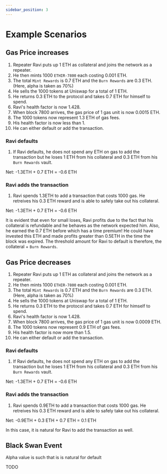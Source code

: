 ```yaml
---
sidebar_position: 3
---
```


# Example Scenarios

## Gas Price increases

1. Repeater Ravi puts up 1 ETH as collateral and joins the network as a repeater.
1. He then mints 1000 `ETHIR-7800` each costing 0.001 ETH.
1. The total `Mint Rewards` is 0.7 ETH and the `Burn Rewards` are 0.3 ETH. (Here, alpha is taken as 70%)
1. He sells the 1000 tokens at Uniswap for a total of 1 ETH.
1. He returns 0.3 ETH to the protocol and takes 0.7 ETH for himself to spend.
1. Ravi's health factor is now 1.428.
1. When block 7800 arrives, the gas price of 1 gas unit is now 0.0015 ETH.
1. The 1000 tokens now represent 1.3 ETH of gas fees.
1. His health factor is now less than 1.
1. He can either default or add the transaction.

### Ravi defaults

1. If Ravi defaults, he does not spend any ETH on gas to add the transaction but he loses 1 ETH from his collateral and 0.3 ETH from his `Burn Rewards` vault.

Net: -1.3ETH + 0.7 ETH = -0.6 ETH

### Ravi adds the transaction

1. Ravi spends 1.3ETH to add a transaction that costs 1000 gas. He retreives his 0.3 ETH reward and is able to safely take out his collateral.

Net: -1.3ETH + 0.7 ETH = -0.6 ETH

It is evident that even for small loses, Ravi profits due to the fact that his collateral is refundable and he behaves as the network expected him. Also, he earned the 0.7 ETH before which has a time premium! He could have invested this ETH and made profits greater than 0.5ETH in the time the block was expired. The threshold amount for Ravi to default is therefore, the collateral + `Burn Rewards`.

## Gas Price decreases

1. Repeater Ravi puts up 1 ETH as collateral and joins the network as a repeater.
1. He then mints 1000 `ETHIR-7800` each costing 0.001 ETH.
1. The total `Mint Rewards` is 0.7 ETH and the `Burn Rewards` are 0.3 ETH. (Here, alpha is taken as 70%)
1. He sells the 1000 tokens at Uniswap for a total of 1 ETH.
1. He returns 0.3 ETH to the protocol and takes 0.7 ETH for himself to spend.
1. Ravi's health factor is now 1.428.
1. When block 7800 arrives, the gas price of 1 gas unit is now 0.0009 ETH.
1. The 1000 tokens now represent 0.9 ETH of gas fees.
1. His health factor is now more than 1.5.
1. He can either default or add the transaction.

### Ravi defaults

1. If Ravi defaults, he does not spend any ETH on gas to add the transaction but he loses 1 ETH from his collateral and 0.3 ETH from his `Burn Rewards` vault.

Net: -1.3ETH + 0.7 ETH = -0.6 ETH

### Ravi adds the transaction

1. Ravi spends 0.9ETH to add a transaction that costs 1000 gas. He retreives his 0.3 ETH reward and is able to safely take out his collateral.

Net: -0.9ETH + 0.3 ETH + 0.7 ETH = 0.1 ETH

In this case, it is natural for Ravi to add the transaction as well.

## Black Swan Event

Alpha value is such that is is natural for default

TODO
